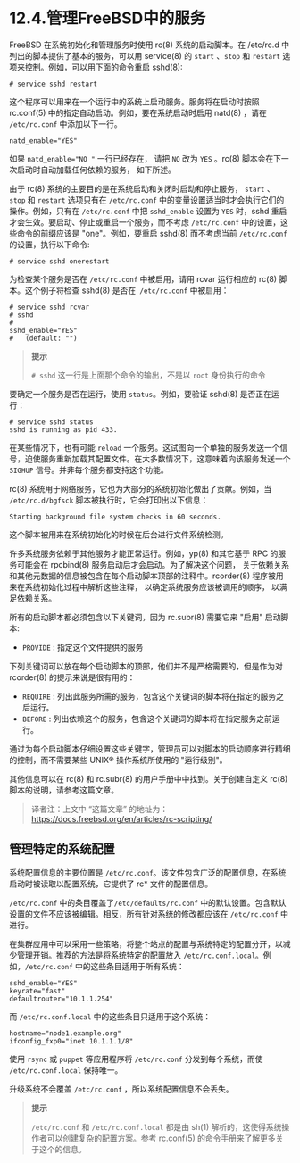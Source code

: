 # 12.4.管理FreeBSD中的服务

FreeBSD 在系统初始化和管理服务时使用 rc(8) 系统的启动脚本。在 /etc/rc.d 中列出的脚本提供了基本的服务，可以用 service(8) 的 `start` 、`stop` 和 `restart` 选项来控制。例如，可以用下面的命令重启 sshd(8):

```
# service sshd restart
```

这个程序可以用来在一个运行中的系统上启动服务。服务将在启动时按照 rc.conf(5) 中的指定自动启动。例如，要在系统启动时启用 natd(8) ，请在 `/etc/rc.conf` 中添加以下一行。

```
natd_enable="YES"
```

如果 `natd_enable="NO "` 一行已经存在， 请把 `NO` 改为 `YES` 。rc(8) 脚本会在下一次启动时自动加载任何依赖的服务， 如下所述。

由于 rc(8) 系统的主要目的是在系统启动和关闭时启动和停止服务， `start` 、`stop` 和 `restart` 选项只有在 `/etc/rc.conf` 中的变量设置适当时才会执行它们的操作。例如，只有在 `/etc/rc.conf` 中把 `sshd_enable` 设置为 `YES` 时，sshd 重启才会生效。要启动、停止或重启一个服务，而不考虑 `/etc/rc.conf` 中的设置，这些命令的前缀应该是 "one"。例如，要重启 sshd(8) 而不考虑当前  `/etc/rc.conf` 的设置，执行以下命令:

```
# service sshd onerestart
```

为检查某个服务是否在 `/etc/rc.conf` 中被启用，请用 rcvar 运行相应的 rc(8) 脚本。这个例子将检查 sshd(8) 是否在` /etc/rc.conf` 中被启用：

```
# service sshd rcvar
# sshd
#
sshd_enable="YES"
#   (default: "")
```

> **提示**
>
> `# sshd` 这一行是上面那个命令的输出，不是以 `root` 身份执行的命令

要确定一个服务是否在运行，使用 `status`。例如，要验证 sshd(8) 是否正在运行：

```
# service sshd status
sshd is running as pid 433.
```

在某些情况下，也有可能 `reload` 一个服务。这试图向一个单独的服务发送一个信号，迫使服务重新加载其配置文件。在大多数情况下，这意味着向该服务发送一个 `SIGHUP` 信号。并非每个服务都支持这个功能。

rc(8) 系统用于网络服务，它也为大部分的系统初始化做出了贡献。例如，当 `/etc/rc.d/bgfsck` 脚本被执行时，它会打印出以下信息：

```
Starting background file system checks in 60 seconds.
```

这个脚本被用来在系统初始化的时候在后台进行文件系统检测。

许多系统服务依赖于其他服务才能正常运行。例如，yp(8) 和其它基于 RPC 的服务可能会在 rpcbind(8) 服务启动后才会启动。为了解决这个问题， 关于依赖关系和其他元数据的信息被包含在每个启动脚本顶部的注释中。rcorder(8) 程序被用来在系统初始化过程中解析这些注释， 以确定系统服务应该被调用的顺序， 以满足依赖关系。

所有的启动脚本都必须包含以下关键词，因为 rc.subr(8) 需要它来 "启用" 启动脚本:

* `PROVIDE` : 指定这个文件提供的服务

下列关键词可以放在每个启动脚本的顶部，他们并不是严格需要的，但是作为对 rcorder(8) 的提示来说是很有用的：

* `REQUIRE` : 列出此服务所需的服务，包含这个关键词的脚本将在指定的服务之后运行。
* `BEFORE` : 列出依赖这个的服务，包含这个关键词的脚本将在指定服务之前运行。

通过为每个启动脚本仔细设置这些关键字，管理员可以对脚本的启动顺序进行精细的控制，而不需要某些 UNIX® 操作系统所使用的 "运行级别"。

其他信息可以在 rc(8) 和 rc.subr(8) 的用户手册中中找到。关于创建自定义 rc(8) 脚本的说明，请参考这篇文章。

> 译者注：上文中 “这篇文章” 的地址为：https://docs.freebsd.org/en/articles/rc-scripting/

## 管理特定的系统配置

系统配置信息的主要位置是 `/etc/rc.conf`。该文件包含广泛的配置信息，在系统启动时被读取以配置系统，它提供了 rc* 文件的配置信息。

`/etc/rc.conf` 中的条目覆盖了`/etc/defaults/rc.conf` 中的默认设置。包含默认设置的文件不应该被编辑。相反，所有针对系统的修改都应该在 `/etc/rc.conf` 中进行。

在集群应用中可以采用一些策略，将整个站点的配置与系统特定的配置分开，以减少管理开销。推荐的方法是将系统特定的配置放入 `/etc/rc.conf.local`。例如，`/etc/rc.conf` 中的这些条目适用于所有系统：

```
sshd_enable="YES"
keyrate="fast"
defaultrouter="10.1.1.254"
```

而 `/etc/rc.conf.local` 中的这些条目只适用于这个系统：

```
hostname="node1.example.org"
ifconfig_fxp0="inet 10.1.1.1/8"
```

使用 `rsync` 或 `puppet` 等应用程序将 `/etc/rc.conf` 分发到每个系统，而使 `/etc/rc.conf.local` 保持唯一。

升级系统不会覆盖 `/etc/rc.conf` ，所以系统配置信息不会丢失。

> **提示**
>
> `/etc/rc.conf` 和 `/etc/rc.conf.local` 都是由 sh(1) 解析的，这使得系统操作者可以创建复杂的配置方案。参考 rc.conf(5) 的命令手册来了解更多关于这个的信息。